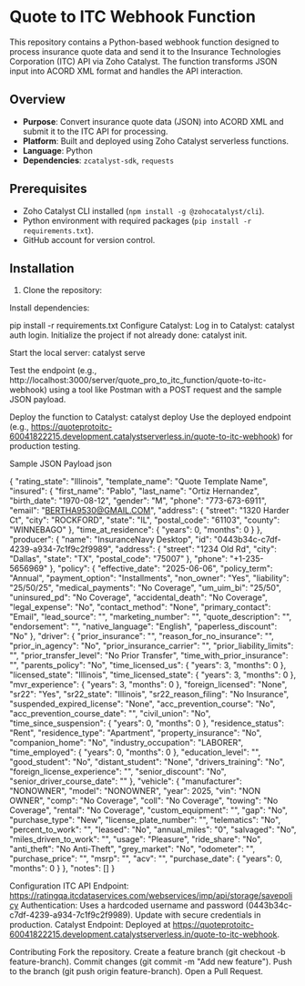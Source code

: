 # Quote to ITC Webhook Function

This repository contains a Python-based webhook function designed to process insurance quote data and send it to the Insurance Technologies Corporation (ITC) API via Zoho Catalyst. The function transforms JSON input into ACORD XML format and handles the API interaction.

## Overview

- **Purpose**: Convert insurance quote data (JSON) into ACORD XML and submit it to the ITC API for processing.
- **Platform**: Built and deployed using Zoho Catalyst serverless functions.
- **Language**: Python
- **Dependencies**: `zcatalyst-sdk`, `requests`

## Prerequisites

- Zoho Catalyst CLI installed (`npm install -g @zohocatalyst/cli`).
- Python environment with required packages (`pip install -r requirements.txt`).
- GitHub account for version control.

## Installation

1. Clone the repository:
   
Install dependencies:

pip install -r requirements.txt
Configure Catalyst:
Log in to Catalyst: catalyst auth login.
Initialize the project if not already done: catalyst init.

Start the local server: catalyst serve

Test the endpoint (e.g., http://localhost:3000/server/quote_pro_to_itc_function/quote-to-itc-webhook) using a tool like Postman with a POST request and the sample JSON payload.

Deploy the function to Catalyst: catalyst deploy
Use the deployed endpoint (e.g., https://quoteprotoitc-60041822215.development.catalystserverless.in/quote-to-itc-webhook) for production testing.


Sample JSON Payload
json

{
  "rating_state": "Illinois",
  "template_name": "Quote Template Name",
  "insured": {
    "first_name": "Pablo",
    "last_name": "Ortiz Hernandez",
    "birth_date": "1970-08-12",
    "gender": "M",
    "phone": "773-673-6911",
    "email": "BERTHA9530@GMAIL.COM",
    "address": {
      "street": "1320 Harder Ct",
      "city": "ROCKFORD",
      "state": "IL",
      "postal_code": "61103",
      "county": "WINNEBAGO"
    },
    "time_at_residence": {
      "years": 0,
      "months": 0
    }
  },
  "producer": {
    "name": "InsuranceNavy Desktop",
    "id": "0443b34c-c7df-4239-a934-7c1f9c2f9989",
    "address": {
      "street": "1234 Old Rd",
      "city": "Dallas",
      "state": "TX",
      "postal_code": "75007"
    },
    "phone": "+1-235-5656969"
  },
  "policy": {
    "effective_date": "2025-06-06",
    "policy_term": "Annual",
    "payment_option": "Installments",
    "non_owner": "Yes",
    "liability": "25/50/25",
    "medical_payments": "No Coverage",
    "um_uim_bi": "25/50",
    "uninsured_pd": "No Coverage",
    "accidental_death": "No Coverage",
    "legal_expense": "No",
    "contact_method": "None",
    "primary_contact": "Email",
    "lead_source": "",
    "marketing_number": "",
    "quote_description": "",
    "endorsement": "",
    "native_language": "English",
    "paperless_discount": "No"
  },
  "driver": {
    "prior_insurance": "",
    "reason_for_no_insurance": "",
    "prior_in_agency": "No",
    "prior_insurance_carrier": "",
    "prior_liability_limits": "",
    "prior_transfer_level": "No Prior Transfer",
    "time_with_prior_insurance": "",
    "parents_policy": "No",
    "time_licensed_us": {
      "years": 3,
      "months": 0
    },
    "licensed_state": "Illinois",
    "time_licensed_state": {
      "years": 3,
      "months": 0
    },
    "mvr_experience": {
      "years": 3,
      "months": 0
    },
    "foreign_licensed": "None",
    "sr22": "Yes",
    "sr22_state": "Illinois",
    "sr22_reason_filing": "No Insurance",
    "suspended_expired_license": "None",
    "acc_prevention_course": "No",
    "acc_prevention_course_date": "",
    "civil_union": "No",
    "time_since_suspension": {
      "years": 0,
      "months": 0
    },
    "residence_status": "Rent",
    "residence_type": "Apartment",
    "property_insurance": "No",
    "companion_home": "No",
    "industry_occupation": "LABORER",
    "time_employed": {
      "years": 0,
      "months": 0
    },
    "education_level": "",
    "good_student": "No",
    "distant_student": "None",
    "drivers_training": "No",
    "foreign_license_experience": "",
    "senior_discount": "No",
    "senior_driver_course_date": ""
  },
  "vehicle": {
    "manufacturer": "NONOWNER",
    "model": "NONOWNER",
    "year": 2025,
    "vin": "NON OWNER",
    "comp": "No Coverage",
    "coll": "No Coverage",
    "towing": "No Coverage",
    "rental": "No Coverage",
    "custom_equipment": "",
    "gap": "No",
    "purchase_type": "New",
    "license_plate_number": "",
    "telematics": "No",
    "percent_to_work": "",
    "leased": "No",
    "annual_miles": "0",
    "salvaged": "No",
    "miles_driven_to_work": "",
    "usage": "Pleasure",
    "ride_share": "No",
    "anti_theft": "No Anti-Theft",
    "grey_market": "No",
    "odometer": "",
    "purchase_price": "",
    "msrp": "",
    "acv": "",
    "purchase_date": {
      "years": 0,
      "months": 0
    }
  },
  "notes": []
}


Configuration
ITC API Endpoint: https://ratingqa.itcdataservices.com/webservices/imp/api/storage/savepolicy
Authentication: Uses a hardcoded username and password (0443b34c-c7df-4239-a934-7c1f9c2f9989). Update with secure credentials in production.
Catalyst Endpoint: Deployed at https://quoteprotoitc-60041822215.development.catalystserverless.in/quote-to-itc-webhook.


Contributing
Fork the repository.
Create a feature branch (git checkout -b feature-branch).
Commit changes (git commit -m "Add new feature").
Push to the branch (git push origin feature-branch).
Open a Pull Request.
